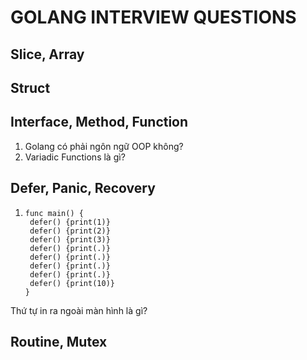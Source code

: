 # GOLANG INTERVIEW QUESTIONS

## Slice, Array

## Struct

## Interface, Method, Function
1. Golang có phải ngôn ngữ OOP không?
2. Variadic Functions là gì?
## Defer, Panic, Recovery
1. ```
   func main() {
    defer() {print(1)}
    defer() {print(2)}
    defer() {print(3)}
    defer() {print(.)}
    defer() {print(.)}
    defer() {print(.)}
    defer() {print(.)}
    defer() {print(10)}
   }
   ```
Thứ tự in ra ngoài màn hình là gì?   

## Routine, Mutex
